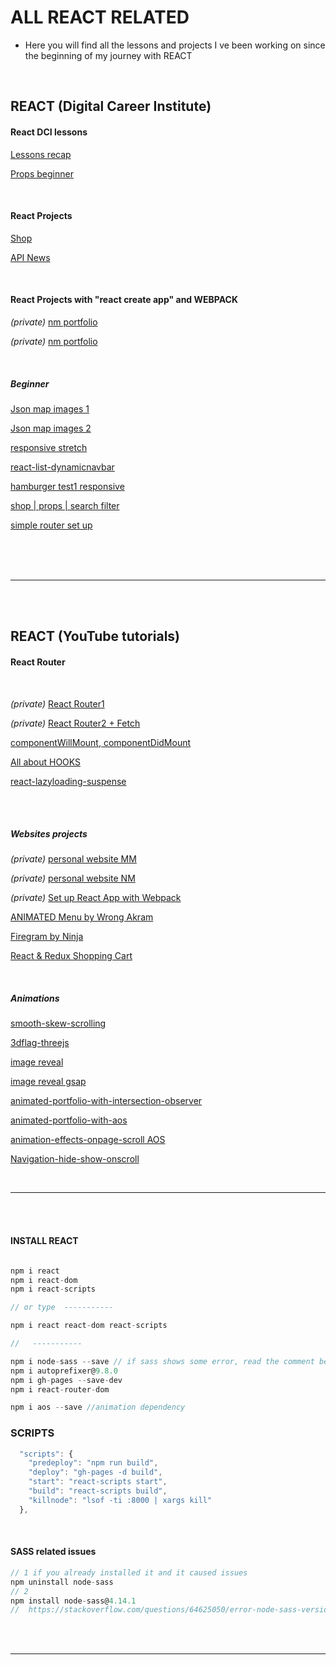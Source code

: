 # ALL REACT RELATED

- Here you will find all the lessons and projects I ve been working on since the beginning of my journey with REACT

<br>

## REACT (Digital Career Institute)

#### React DCI lessons

[Lessons recap](https://github.com/nadiamariduena/react-recapitulation)

[Props beginner](https://github.com/nadiamariduena/react-props-video)

<br>

#### React Projects

[Shop](https://github.com/nadiamariduena/fluxushome-shop)

[API News](https://github.com/nadiamariduena/react-news-api)

<br>

#### React Projects with "react create app" and WEBPACK

_(private)_
[nm portfolio](https://github.com/nadiamariduena/nadiamariduena-portfolio-with-react-createapp)

_(private)_
[nm portfolio](https://github.com/nadiamariduena/create-react-app)

<br>

##### Beginner

[Json map images 1](https://github.com/nadiamariduena/react-json-version1)

[Json map images 2](https://github.com/nadiamariduena/react-json-version2)

[responsive stretch](https://github.com/nadiamariduena/react-responsive-2)

[react-list-dynamicnavbar](https://github.com/nadiamariduena/react-list-dynamicnavbar)

[hamburger test1 responsive](https://github.com/nadiamariduena/react-responsive1)

[shop | props | search filter](https://nadiamariduena.github.io/react-router-intro-dci/)

[simple router set up](https://github.com/nadiamariduena/react-router-simple-layout)

<br>

<br>
<br>
<hr>
<br>
<br>

## REACT (YouTube tutorials)

#### React Router

<br>

_(private)_
[React Router1 ](https://github.com/nadiamariduena/react-router-introduction)

_(private)_
[React Router2 + Fetch ](https://github.com/nadiamariduena/react-router2-fetch)

[componentWillMount, componentDidMount ](https://github.com/nadiamariduena/component-did-and-will-mount)

[All about HOOKS](https://github.com/nadiamariduena/react-hooks-recap)

[react-lazyloading-suspense ](https://github.com/nadiamariduena/react-lazyloading-suspense)

<br>
<br>

##### Websites projects

_(private)_
[personal website MM ](https://github.com/nadiamariduena/final-project)

_(private)_
[personal website NM ](https://github.com/nadiamariduena/nadiamariduena-portfolio)

_(private)_
[Set up React App with Webpack ](https://github.com/nadiamariduena/create-react-app)

[ANIMATED Menu by Wrong Akram ](https://github.com/nadiamariduena/-anim-menu-react1)

[Firegram by Ninja ](https://github.com/nadiamariduena/Firegram)

[React & Redux Shopping Cart ](https://github.com/nadiamariduena/first-redux-shopping-cart)

<br>

##### Animations

[smooth-skew-scrolling](https://github.com/nadiamariduena/react-smooth-skew-scrolling)

[3dflag-threejs](https://github.com/nadiamariduena/3dflag-threejs-react)

[image reveal](https://github.com/nadiamariduena/react-imgreveal-mini-portfolio1)

[image reveal gsap](https://github.com/nadiamariduena/react-img-reveal1-gsap)

[animated-portfolio-with-intersection-observer](https://github.com/nadiamariduena/animated-portfolio-with-intersection-observer)

[animated-portfolio-with-aos](https://github.com/nadiamariduena/animated-portfolio-with-aos)

[animation-effects-onpage-scroll AOS](https://github.com/nadiamariduena/animation-effects-onpage-scroll)

[Navigation-hide-show-onscroll](https://github.com/nadiamariduena/react-hide-show-onscroll)

<br>
<hr>
<br>
<br>

#### INSTALL REACT

```javascript

npm i react
npm i react-dom
npm i react-scripts

// or type  -----------

npm i react react-dom react-scripts

//   -----------

npm i node-sass --save // if sass shows some error, read the comment below
npm i autoprefixer@9.8.0
npm i gh-pages --save-dev
npm i react-router-dom

npm i aos --save //animation dependency
```

### SCRIPTS

```javascript
  "scripts": {
    "predeploy": "npm run build",
    "deploy": "gh-pages -d build",
    "start": "react-scripts start",
    "build": "react-scripts build",
    "killnode": "lsof -ti :8000 | xargs kill"
  },
```

<br>

#### SASS related issues

```javascript
// 1 if you already installed it and it caused issues
npm uninstall node-sass
// 2
npm install node-sass@4.14.1
//  https://stackoverflow.com/questions/64625050/error-node-sass-version-5-0-0-is-incompatible-with-4-0-0
```

<br>
<br>
<hr>
<br>
<br>
